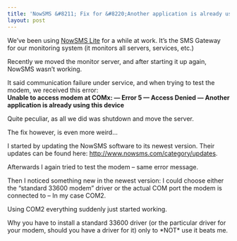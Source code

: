 ```yaml
---
title: 'NowSMS &#8211; Fix for &#8220;Another application is already using this device&#8221;'
layout: post
---
```


We’ve been using [NowSMS Lite](http://www.nowsms.com/) for a while at work. It’s the SMS Gateway for our monitoring system (it monitors all servers, services, etc.)

Recently we moved the monitor server, and after starting it up again, NowSMS wasn’t working.

It said communication failure under service, and when trying to test the modem, we received this error:  
**Unable to access modem at COMx: — Error 5 — Access Denied — Another application is already using this device**

Quite peculiar, as all we did was shutdown and move the server.

The fix however, is even more weird…

I started by updating the NowSMS software to its newest version. Their updates can be found here: <http://www.nowsms.com/category/updates>.

Afterwards I again tried to test the modem – same error message.

Then I noticed something new in the newest version: I could choose either the “standard 33600 modem” driver or the actual COM port the modem is connected to – In my case COM2.

Using COM2 everything suddenly just started working.

Why you have to install a standard 33600 driver (or the particular driver for your modem, should you have a driver for it) only to \*NOT\* use it beats me.